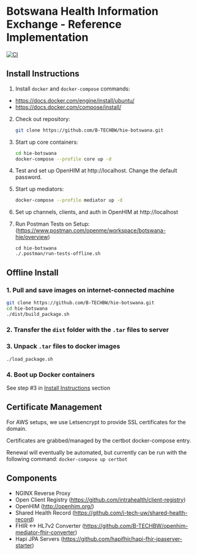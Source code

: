 # Botswana Health Information Exchange - Reference Implementation
[![CI](https://github.com/B-TECHBW/hie-botswana/actions/workflows/main.yml/badge.svg)](https://github.com/B-TECHBW/hie-botswana/actions/workflows/main.yml)

## Install Instructions
1. Install `docker` and `docker-compose` commands:
  - https://docs.docker.com/engine/install/ubuntu/
  - https://docs.docker.com/compose/install/

2. Check out repository:
    ```sh
    git clone https://github.com/B-TECHBW/hie-botswana.git
    ```
3. Start up core containers:
    ```sh
    cd hie-botswana
    docker-compose --profile core up -d 
    ```
4. Test and set up OpenHIM at http://localhost. Change the default password.

5. Start up mediators:
    ```sh
    docker-compose --profile mediator up -d
    ```
6. Set up channels, clients, and auth in OpenHIM at http://localhost

7. Run Postman Tests on Setup:
    (https://www.postman.com/openme/workspace/botswana-hie/overview)
    ```
    cd hie-botswana
    ./.postman/run-tests-offline.sh  
    ```

## Offline Install

### 1. Pull and save images on internet-connected machine
```sh
git clone https://github.com/B-TECHBW/hie-botswana.git
cd hie-botswana
./dist/build_package.sh
```
### 2. Transfer the `dist` folder with the `.tar` files to server

### 3. Unpack `.tar` files to docker images
`./load_package.sh`

### 4. Boot up Docker containers
See step #3 in [Install Instructions](https://github.com/B-TECHBW/hie-botswana#install-instructions) section

## Certificate Management
For AWS setups, we use Letsencrypt to provide SSL certificates for the domain. 

Certificates are grabbed/managed by the certbot docker-compose entry. 

Renewal will eventually be automated, but currently can be run with the following command:
`docker-compose up certbot`

## Components
- NGINX Reverse Proxy
- Open Client Registry (https://github.com/intrahealth/client-registry)
- OpenHIM (http://openhim.org/)
- Shared Health Record (https://github.com/i-tech-uw/shared-health-record)
- FHIR <-> HL7v2 Converter (https://github.com/B-TECHBW/openhim-mediator-fhir-converter)
- Hapi JPA Servers (https://github.com/hapifhir/hapi-fhir-jpaserver-starter)


